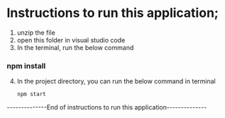 # Instructions to run this application;

1. unzip the file
2. open this folder in visual studio code
3. In the terminal, run the below command
        
 ###       npm install

4.  In the project directory, you can run the below command in terminal

        npm start

--------------End of instructions to run this application--------------